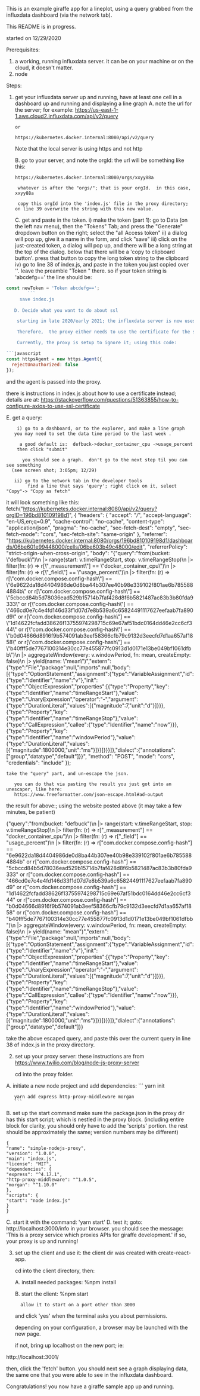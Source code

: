 This is an example giraffe app for a lineplot,  using a query grabbed from the influxdata dashboard (via the network tab).

This README is in progress.

started on 12/29/2020





Prerequisites:

   1. a working, running  influxdata server.  it can be on your machine or on the cloud, it doesn't matter.
   2. node


Steps:

1) get your influxdata server up and running,  have at least one cell in a dashboard up and running and displaying a line graph
   A. note the url for the server; for example:
       https://us-east-1-1.aws.cloud2.influxdata.com/api/v2/query

       or

       https://kubernetes.docker.internal:8080/api/v2/query

      Note that the local server is using https and not http 

   B.  go to your server, and note the orgId:
        the url will be something like this:
	```
	https://kubernetes.docker.internal:8080/orgs/xxyy88a
	```

        whatever is after the "orgs/"; that is your orgId.  in this case, xxyy88a

        copy this orgId into the 'index.js' file in the proxy directory; on line 39 overwrite the string with this new value.

   C.  get and paste in the token.
        i) make the token (part 1):
	    go to Data (on the left nav menu), then the "Tokens" Tab; and press the "Generate" dropdown button on the right; select the "all Access token"
	ii) a dialog will pop up, give it a name in the form, and click "save"
	iii) click on the just-created token, a dialog will pop up, and there will be a long string at the top of the dialog.  below that there will be a 'copy to clipboard button'.  press that button to copy the long token string to the clipboard
	iv) go to line 38 of index.js, and paste in the token you just copied over '<put-your-token-here>'.
	    leave the preamble "Token " there.
	    so if your token string is 'abcdefg=='  the line should be:
```javascript
const newToken = 'Token abcdefg==';
	    ```
	 save index.js
	    
   D. Decide what you want to do about ssl

    starting in late 2020/early 2021; the influxdata server is now uses a certificate for ssl.

    Therefore,  the proxy either needs to use the certificate for the server or ignore it.

    Currently, the proxy is setup to ignore it; using this code:

```javascript
const httpsAgent = new https.Agent({  
  rejectUnauthorized: false
});
```
 and the agent is passed into the proxy.

 there is instructions in index.js about how to use a certificate instead; details are at:
 https://stackoverflow.com/questions/51363855/how-to-configure-axios-to-use-ssl-certificate


   E.  get a query:

        i) go to a dashboard, or to the explorer, and make a line graph
	   you may need to set the data time period to the last week .

         a good default is:  defbuck->docker_container_cpu ->usage_percent
	    then click "submit"

          you should see a graph.  don't go to the next step til you can see something
	  (see screen shot; 3:05pm; 12/29)

       ii) go to the network tab in the developer tools
            find a line that says 'query'; right click on it, select "Copy"-> "Copy as fetch"

it will look something like this:
fetch("https://kubernetes.docker.internal:8080/api/v2/query?orgID=196bd810109198d1", {
  "headers": {
    "accept": "*/*",
    "accept-language": "en-US,en;q=0.9",
    "cache-control": "no-cache",
    "content-type": "application/json",
    "pragma": "no-cache",
    "sec-fetch-dest": "empty",
    "sec-fetch-mode": "cors",
    "sec-fetch-site": "same-origin"
  },
  "referrer": "https://kubernetes.docker.internal:8080/orgs/196bd810109198d1/dashboards/06be601e99448000/cells/06be603b49c48000/edit",
  "referrerPolicy": "strict-origin-when-cross-origin",
  "body": "{\"query\":\"from(bucket: \\\"defbuck\\\")\\n  |> range(start: v.timeRangeStart, stop: v.timeRangeStop)\\n  |> filter(fn: (r) => r[\\\"_measurement\\\"] == \\\"docker_container_cpu\\\")\\n  |> filter(fn: (r) => r[\\\"_field\\\"] == \\\"usage_percent\\\")\\n  |> filter(fn: (r) => r[\\\"com.docker.compose.config-hash\\\"] == \\\"6e9622da18d4404986de0d8ba44b307ee40b98e339102f801ae6b7855884884b\\\" or r[\\\"com.docker.compose.config-hash\\\"] == \\\"5cbccd84b5d78036ead529b15714b7faf428d8f6b5821487ac83b3b80fda9333\\\" or r[\\\"com.docker.compose.config-hash\\\"] == \\\"466cd0e7c4e4fd146d33f1d07d7e8b539a6c65824491117627eefaab7fa890d9\\\" or r[\\\"com.docker.compose.config-hash\\\"] == \\\"1d14622fcfadd38626f13755974298715c69e67af51bdc0164dd46e2cc6cf344\\\" or r[\\\"com.docker.compose.config-hash\\\"] == \\\"b0d04666d8916f9b574091ab3eef58366cfb79c9132d3eecfd7d1aa657af1858\\\" or r[\\\"com.docker.compose.config-hash\\\"] == \\\"b40fff5de7767100314e30cc77e455877fc0913d1d0171e13be049bf1061dfbb\\\")\\n  |> aggregateWindow(every: v.windowPeriod, fn: mean, createEmpty: false)\\n  |> yield(name: \\\"mean\\\")\",\"extern\":{\"type\":\"File\",\"package\":null,\"imports\":null,\"body\":[{\"type\":\"OptionStatement\",\"assignment\":{\"type\":\"VariableAssignment\",\"id\":{\"type\":\"Identifier\",\"name\":\"v\"},\"init\":{\"type\":\"ObjectExpression\",\"properties\":[{\"type\":\"Property\",\"key\":{\"type\":\"Identifier\",\"name\":\"timeRangeStart\"},\"value\":{\"type\":\"UnaryExpression\",\"operator\":\"-\",\"argument\":{\"type\":\"DurationLiteral\",\"values\":[{\"magnitude\":7,\"unit\":\"d\"}]}}},{\"type\":\"Property\",\"key\":{\"type\":\"Identifier\",\"name\":\"timeRangeStop\"},\"value\":{\"type\":\"CallExpression\",\"callee\":{\"type\":\"Identifier\",\"name\":\"now\"}}},{\"type\":\"Property\",\"key\":{\"type\":\"Identifier\",\"name\":\"windowPeriod\"},\"value\":{\"type\":\"DurationLiteral\",\"values\":[{\"magnitude\":1800000,\"unit\":\"ms\"}]}}]}}}]},\"dialect\":{\"annotations\":[\"group\",\"datatype\",\"default\"]}}",
  "method": "POST",
  "mode": "cors",
  "credentials": "include"
});


    take the "query" part, and un-escape the json.

       you can do that via pasting the result you just got into an unescaper, like here:
       https://www.freeformatter.com/json-escape.html#ad-output

the result for above:; using the website posted above (it may take a few minutes, be patient)

{"query":"from(bucket: \"defbuck\")\n  |> range(start: v.timeRangeStart, stop: v.timeRangeStop)\n  |> filter(fn: (r) => r[\"_measurement\"] == \"docker_container_cpu\")\n  |> filter(fn: (r) => r[\"_field\"] == \"usage_percent\")\n  |> filter(fn: (r) => r[\"com.docker.compose.config-hash\"] == \"6e9622da18d4404986de0d8ba44b307ee40b98e339102f801ae6b7855884884b\" or r[\"com.docker.compose.config-hash\"] == \"5cbccd84b5d78036ead529b15714b7faf428d8f6b5821487ac83b3b80fda9333\" or r[\"com.docker.compose.config-hash\"] == \"466cd0e7c4e4fd146d33f1d07d7e8b539a6c65824491117627eefaab7fa890d9\" or r[\"com.docker.compose.config-hash\"] == \"1d14622fcfadd38626f13755974298715c69e67af51bdc0164dd46e2cc6cf344\" or r[\"com.docker.compose.config-hash\"] == \"b0d04666d8916f9b574091ab3eef58366cfb79c9132d3eecfd7d1aa657af1858\" or r[\"com.docker.compose.config-hash\"] == \"b40fff5de7767100314e30cc77e455877fc0913d1d0171e13be049bf1061dfbb\")\n  |> aggregateWindow(every: v.windowPeriod, fn: mean, createEmpty: false)\n  |> yield(name: \"mean\")","extern":{"type":"File","package":null,"imports":null,"body":[{"type":"OptionStatement","assignment":{"type":"VariableAssignment","id":{"type":"Identifier","name":"v"},"init":{"type":"ObjectExpression","properties":[{"type":"Property","key":{"type":"Identifier","name":"timeRangeStart"},"value":{"type":"UnaryExpression","operator":"-","argument":{"type":"DurationLiteral","values":[{"magnitude":7,"unit":"d"}]}}},{"type":"Property","key":{"type":"Identifier","name":"timeRangeStop"},"value":{"type":"CallExpression","callee":{"type":"Identifier","name":"now"}}},{"type":"Property","key":{"type":"Identifier","name":"windowPeriod"},"value":{"type":"DurationLiteral","values":[{"magnitude":1800000,"unit":"ms"}]}}]}}}]},"dialect":{"annotations":["group","datatype","default"]}}


take the above escaped query, and paste this over the current query in line 38 of index.js in the proxy directory.



2)  set up your proxy server:  these instructions are from https://www.twilio.com/blog/node-js-proxy-server

    cd  into the proxy folder.

   A.  initiate a new node project and add dependencies:
       ```
       yarn init
       
       yarn add express http-proxy-middleware morgan
       ```

   B.  set up the start command
       make sure the package.json  in the proxy dir has this start script; which is nestled in the proxy block.
      (including entire block for clarity, you should only have to add the 'scripts' portion.  the rest should be approximately the same; version numbers may be different)

   ```
   {
 "name": "simple-nodejs-proxy",
 "version": "1.0.0",
 "main": "index.js",
 "license": "MIT",
 "dependencies": {
   "express": "^4.17.1",
   "http-proxy-middleware": "^1.0.5",
   "morgan": "^1.10.0"
 },
 "scripts": {
   "start": "node index.js"
 }
}
```

   C.  start it with the command: 'yarn start'
   D.  test it; goto:  http://localhost:3000/info in your browser.
      you should see the message: 'This is a proxy service which proxies APIs for giraffe development.'
      if so, your proxy is up and running!
	


3) set up the client and use it:
    the client dir was created with create-react-app.

    cd into the client directory, then:

     A.  install needed packages:
         %npm install

     B.  start the client:
        %npm start

         allow it to start on a port other than 3000
	 and click 'yes' when the terminal asks you about permissions.


     depending on your configuration, a browser may be launched with the new page.

    if not, bring up localhost on the new port; ie:

http://localhost:3001/

then, click the 'fetch' button.  you should next see a graph  displaying data, the same one that you were able to see in the influxdata dashboard.


Congratulations!  you now have a giraffe sample app up and running.


  
     
   
    
    